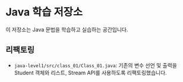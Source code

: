 # Java 학습 저장소

이 저장소는 Java 문법을 학습하고 실습하는 공간입니다.

## 리팩토링

*   `java-level1/src/class_01/Class_01.java`: 기존의 변수 선언 및 출력을 Student 객체와 리스트, Stream API를 사용하도록 리팩토링했습니다.
